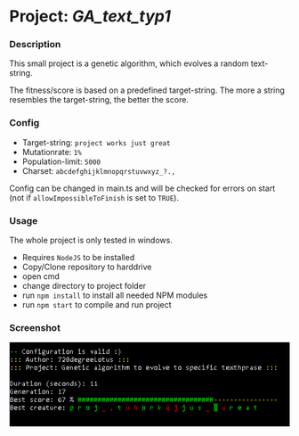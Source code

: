 # Project: _GA_text_typ1_
### Description
This small project is a genetic algorithm, which evolves a random text-string.

The fitness/score is based on a predefined target-string. The more a string resembles the target-string, the better the score.

### Config
- Target-string: `project works just great`
- Mutationrate: `1%`
- Population-limit: `5000`
- Charset: `abcdefghijklmnopqrstuvwxyz_?., `

Config can be changed in main.ts and will be checked for errors on start (not if `allowImpossibleToFinish` is set to `TRUE`).

### Usage
The whole project is only tested in windows.
- Requires `NodeJS` to be installed
- Copy/Clone repository to harddrive
- open cmd
- change directory to project folder
- run `npm install` to install all needed NPM modules
- run `npm start` to compile and run project

### Screenshot
![Alt text](/res/screenshot.png?raw=true "Screenshot")
